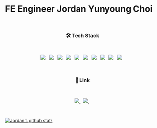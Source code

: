 # FE Engineer Jordan Yunyoung Choi

</br>

<h3 align="center"><b>🛠 Tech Stack</b></h3>
</br>
<p align="center">
<img src="https://img.shields.io/badge/HTML5-E34F26?style=flat-square&logo=HTML5&logoColor=white"/></a> &nbsp
<img src="https://img.shields.io/badge/CSS3-1572B6?style=flat-square&logo=CSS3&logoColor=white"/></a> &nbsp
<img src="https://img.shields.io/badge/JavaScript-F7DF1E?style=flat-square&logo=JavaScript&logoColor=white"/></a> &nbsp
<img src="https://img.shields.io/badge/react_native-%2320232a.svg?style=flat-square&logo=react&logoColor=%2361DAFB"></a> &nbsp
<img src="https://img.shields.io/badge/React_Router-CA4245?style=flat-square&logo=react-router&logoColor=white"></a> &nbsp
<img src="https://shields.io/badge/TypeScript-3178C6?logo=TypeScript&logoColor=FFF&style=flat-square"/></a> &nbsp
<img src="(https://img.shields.io/badge/styled--components-DB7093?style=flat-square&logo=styled-components&logoColor=white"/></a> &nbsp
<img src="https://img.shields.io/badge/-ApolloGraphQL-311C87?style=flat-square&logo=apollo-graphql"></a> &nbsp
<img src="https://img.shields.io/badge/-jest-%23C21325?style=flat-square&logo=jest&logoColor=white"></a> &nbsp
<img src="https://img.shields.io/static/v1?style=flat-square&message=MobX&color=222222&logo=MobX&logoColor=FF9955&label="></a> &nbsp
</p>

</br>
<h3 align="center"><b>🔗 Link</b></h3>
</br>
<p align="center">
<a href="https://equal-single-def.notion.site/02c7fc5189544f7e8068b1e2548d37d8?v=2bae7d96a5e341a2904f628444d59b54">
    <img src="https://img.shields.io/static/v1?style=flat-square&message=Notion&color=000000&logo=Notion&logoColor=FFFFFF&label="/>
</a> &nbsp
<a href="mailto:yyoungbest@gmail.com">
    <img src="https://img.shields.io/badge/Gmail-d14836?style=flat-square&logo=Gmail&logoColor=white&link=mailto:yyoungbest@gmail.com"/>
</a> &nbsp
</p>

</br>

[![Jordan's github stats](https://github-readme-stats.vercel.app/api?username=jordan-choi)](https://github.com/anuraghazra/github-readme-stats)
</p>

